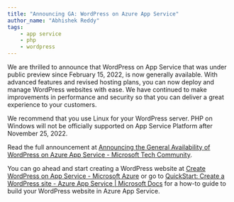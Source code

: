 ```yaml
---
title: "Announcing GA: WordPress on Azure App Service"
author_name: "Abhishek Reddy"
tags:
    - app service
    - php
    - wordpress
---
```


We are thrilled to announce that WordPress on App Service that was under public preview since February 15, 2022, is now generally available. With advanced features and revised hosting plans, you can now deploy and manage WordPress websites with ease. We have continued to make improvements in performance and security so that you can deliver a great experience to your customers.

We recommend that you use Linux for your WordPress server. PHP on Windows will not be officially supported on App Service Platform after November 25, 2022.

Read the full announcement at [Announcing the General Availability of WordPress on Azure App Service - Microsoft Tech Community](https://techcommunity.microsoft.com/t5/apps-on-azure-blog/announcing-the-general-availability-of-wordpress-on-azure-app/ba-p/3593481).

You can go ahead and start creating a WordPress website at [Create WordPress on App Service - Microsoft Azure](https://ms.portal.azure.com/#create/WordPress.WordPress) or go to [QuickStart: Create a WordPress site - Azure App Service &#124; Microsoft Docs](https://docs.microsoft.com/en-us/azure/app-service/quickstart-wordpress) for a how-to guide to build your WordPress website in Azure App Service.
